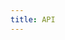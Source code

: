 ```yaml
---
title: API
---
```


<div id="app"></div>

<script src="sketch.js"></script>

<script>

const urlParams = new URLSearchParams(window.location.search)
const tid = parseInt(urlParams.get("tid"))
const pid = parseInt(urlParams.get("pid").toString())

const api_t = 'https://member.schack.se/public/api/v1/tournamentresults/table/id/'
const api_r = 'https://member.schack.se/public/api/v1/tournamentresults/roundresults/id/'

Promise.all([
  fetch(api_t + tid).then(response => response.json()),
  fetch(api_r + tid).then(response => response.json())
])
  .then(([data_t, data_r]) => {
    process(data_t,data_r,pid)
  })
  .catch(error => console.error('Fel vid hämtning av filer:', error));

</script>
